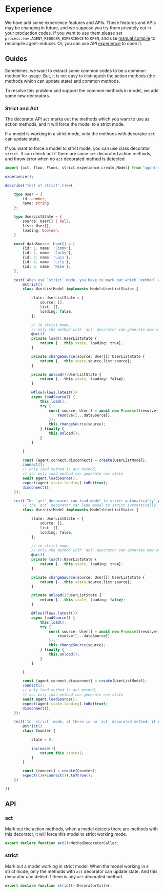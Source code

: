 # Experience

We have add some experience features and APIs. These features and APIs may be changing in future, and we suppose you try them privately not in your production codes. If you want to use them please set `process.env.AGENT_REDUCER_EXPERIENCE` to `OPEN`, and use [manual compile](/introduction?id=manual-compile) to recompile agent-reducer. Or, you can use API [experience](/api?id=experience) to open it.

## Guides

Sometimes, we want to extract some common codes to be a common method for usage. But, it is not easy to distinguish the action methods (the methods which can update state) and common methods. 

To resolve this problem and support the common methods in model, we add some new decorators.

### Strict and Act

The decorator API `act` marks out the methods which you want to use as action methods, and it will force the model to a strict mode. 

If a model is working in a strict mode, only the methods with decorator `act` can update state.

If you want to force a model to strict mode, you can use class decorator `strict`. It can check out if there are some `act` decorated action methods, and throw error when no `act` decorated method is detected.

```typescript
import {act, flow, Flows, strict,experience,create,Model} from "agent-reducer";

experience();

describe('test of strict',()=>{

    type User = {
        id: number,
        name: string
    };

    type UserListState = {
        source: User[] | null,
        list: User[],
        loading: boolean,
    }

    const dataSource: User[] = [
        {id: 1, name: 'Jimmy'},
        {id: 2, name: 'Jacky'},
        {id: 3, name: 'Lucy'},
        {id: 4, name: 'Lily'},
        {id: 5, name: 'Nike'},
    ];

    test('When use `strict` mode, you have to mark out which `method` can generate a new state',async ()=>{
        @strict()
        class UserListModel implements Model<UserListState> {

            state: UserListState = {
                source: [],
                list: [],
                loading: false,
            };

            // in strict mode,
            // only the method with `act` decorator can generate new state
            @act()
            private load():UserListState {
                return {...this.state, loading: true};
            }

            private changeSource(source: User[]):UserListState {
                return {...this.state,source,list:source};
            }

            private unload():UserListState {
                return {...this.state, loading: false};
            }

            @flow(Flows.latest())
            async loadSource() {
                this.load();
                try {
                    const source: User[] = await new Promise((resolve) => {
                        resolve([...dataSource]);
                    });
                    this.changeSource(source);
                } finally {
                    this.unload();
                }
            }

        }

        const {agent,connect,disconnect} = create(UserListModel);
        connect();
        // only load method is act method,
        // so, only load method can generate new state
        await agent.loadSource();
        expect(agent.state.loading).toBe(true);
        disconnect();
    });

    test('The `act` decorator can lead model to strict automatically',async ()=>{
        // the `act` decorator can lead model to strict automatically
        class UserListModel implements Model<UserListState> {

            state: UserListState = {
                source: [],
                list: [],
                loading: false,
            };

            // in strict mode,
            // only the method with `act` decorator can generate new state
            @act()
            private load():UserListState {
                return {...this.state, loading: true};
            }

            private changeSource(source: User[]):UserListState {
                return {...this.state,source,list:source};
            }

            private unload():UserListState {
                return {...this.state, loading: false};
            }

            @flow(Flows.latest())
            async loadSource() {
                this.load();
                try {
                    const source: User[] = await new Promise((resolve) => {
                        resolve([...dataSource]);
                    });
                    this.changeSource(source);
                } finally {
                    this.unload();
                }
            }

        }

        const {agent,connect,disconnect} = create(UserListModel);
        connect();
        // only load method is act method,
        // so, only load method can generate new state
        await agent.loadSource();
        expect(agent.state.loading).toBe(true);
        disconnect();
    });

    test('In `strict` mode, if there is no `act` decorated method, it will lead to an error',()=>{
        @strict()
        class Counter {

            state = 0;

            increase(){
                return this.state+1;
            }
        }

        const {connect} = create(Counter);
        expect(()=>connect()).toThrow();
    })

})
```

## API

### act

Mark out the action methods, when a model detects there are methods with this decorator, it will force this model to strict working mode.

```typescript
export declare function act():MethodDecoratorCaller;
```

### strict

Mark out a model working in strict model. When the model working in a strict mode, only the methods with `act` decorator can update state. And this decorator can detect if there is any `act` decorated method.

```typescript
export declare function strict():DecoratorCaller;
```
